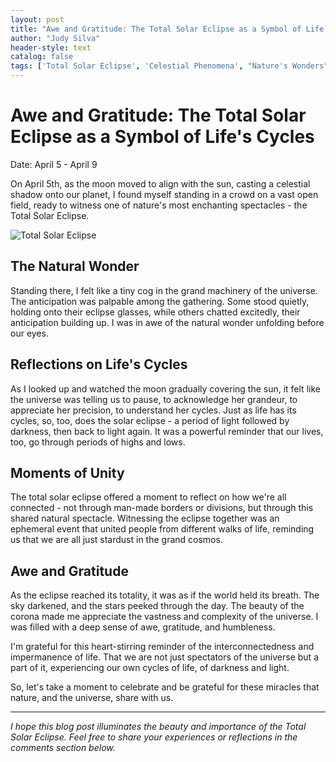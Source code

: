 ```yaml
---
layout: post
title: "Awe and Gratitude: The Total Solar Eclipse as a Symbol of Life's Cycles"
author: "Judy Silva"
header-style: text
catalog: false
tags: ['Total Solar Eclipse', 'Celestial Phenomena', "Nature's Wonders", "Life's Cycles", 'Gratitude', 'Unity']
---
```


# Awe and Gratitude: The Total Solar Eclipse as a Symbol of Life's Cycles

Date: April 5 - April 9

On April 5th, as the moon moved to align with the sun, casting a celestial shadow onto our planet, I found myself standing in a crowd on a vast open field, ready to witness one of nature's most enchanting spectacles - the Total Solar Eclipse. 

![Total Solar Eclipse](https://www.eso.org/public/images/eso1411a.jpg)

## The Natural Wonder

Standing there, I felt like a tiny cog in the grand machinery of the universe. The anticipation was palpable among the gathering. Some stood quietly, holding onto their eclipse glasses, while others chatted excitedly, their anticipation building up. I was in awe of the natural wonder unfolding before our eyes.

## Reflections on Life's Cycles

As I looked up and watched the moon gradually covering the sun, it felt like the universe was telling us to pause, to acknowledge her grandeur, to appreciate her precision, to understand her cycles. Just as life has its cycles, so, too, does the solar eclipse - a period of light followed by darkness, then back to light again. It was a powerful reminder that our lives, too, go through periods of highs and lows.

## Moments of Unity

The total solar eclipse offered a moment to reflect on how we're all connected - not through man-made borders or divisions, but through this shared natural spectacle. Witnessing the eclipse together was an ephemeral event that united people from different walks of life, reminding us that we are all just stardust in the grand cosmos.

## Awe and Gratitude

As the eclipse reached its totality, it was as if the world held its breath. The sky darkened, and the stars peeked through the day. The beauty of the corona made me appreciate the vastness and complexity of the universe. I was filled with a deep sense of awe, gratitude, and humbleness.

I'm grateful for this heart-stirring reminder of the interconnectedness and impermanence of life. That we are not just spectators of the universe but a part of it, experiencing our own cycles of life, of darkness and light.

So, let's take a moment to celebrate and be grateful for these miracles that nature, and the universe, share with us.

---

_I hope this blog post illuminates the beauty and importance of the Total Solar Eclipse. Feel free to share your experiences or reflections in the comments section below._